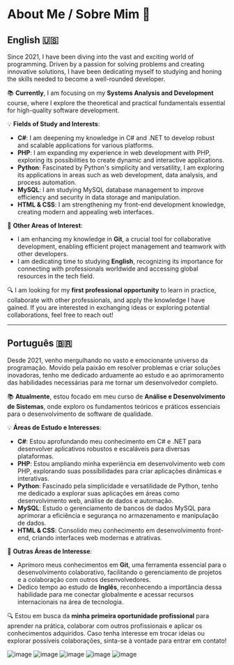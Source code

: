 # About Me / Sobre Mim  🌟
## English 🇺🇸

Since 2021, I have been diving into the vast and exciting world of programming. Driven by a passion for solving problems and creating innovative solutions, I have been dedicating myself to studying and honing the skills needed to become a well-rounded developer.

📚 **Currently**, I am focusing on my **Systems Analysis and Development** course, where I explore the theoretical and practical fundamentals essential for high-quality software development.

💡 **Fields of Study and Interests**:
- **C#**: I am deepening my knowledge in C# and .NET to develop robust and scalable applications for various platforms.
- **PHP**: I am expanding my experience in web development with PHP, exploring its possibilities to create dynamic and interactive applications.
- **Python**: Fascinated by Python's simplicity and versatility, I am exploring its applications in areas such as web development, data analysis, and process automation.
- **MySQL**: I am studying MySQL database management to improve efficiency and security in data storage and manipulation.
- **HTML & CSS**: I am strengthening my front-end development knowledge, creating modern and appealing web interfaces.

📘 **Other Areas of Interest**:
- I am enhancing my knowledge in **Git**, a crucial tool for collaborative development, enabling efficient project management and teamwork with other developers.
- I am dedicating time to studying **English**, recognizing its importance for connecting with professionals worldwide and accessing global resources in the tech field.

🔍 I am looking for my **first professional opportunity** to learn in practice, collaborate with other professionals, and apply the knowledge I have gained. If you are interested in exchanging ideas or exploring potential collaborations, feel free to reach out!

---

## Português 🇧🇷

Desde 2021, venho mergulhando no vasto e emocionante universo da programação. Movido pela paixão em resolver problemas e criar soluções inovadoras, tenho me dedicado arduamente ao estudo e ao aprimoramento das habilidades necessárias para me tornar um desenvolvedor completo.

📚 **Atualmente**, estou focado em meu curso de **Análise e Desenvolvimento de Sistemas**, onde exploro os fundamentos teóricos e práticos essenciais para o desenvolvimento de software de qualidade.

💡 **Áreas de Estudo e Interesses**:
- **C#**: Estou aprofundando meu conhecimento em C# e .NET para desenvolver aplicativos robustos e escaláveis para diversas plataformas.
- **PHP**: Estou ampliando minha experiência em desenvolvimento web com PHP, explorando suas possibilidades para criar aplicações dinâmicas e interativas.
- **Python**: Fascinado pela simplicidade e versatilidade de Python, tenho me dedicado a explorar suas aplicações em áreas como desenvolvimento web, análise de dados e automação.
- **MySQL**: Estudo o gerenciamento de bancos de dados MySQL para aprimorar a eficiência e segurança no armazenamento e manipulação de dados.
- **HTML & CSS**: Consolido meu conhecimento em desenvolvimento front-end, criando interfaces web modernas e atrativas.

📘 **Outras Áreas de Interesse**:
- Aprimoro meus conhecimentos em **Git**, uma ferramenta essencial para o desenvolvimento colaborativo, facilitando o gerenciamento de projetos e a colaboração com outros desenvolvedores.
- Dedico tempo ao estudo de **Inglês**, reconhecendo a importância dessa habilidade para me conectar globalmente e acessar recursos internacionais na área de tecnologia.

🔍 Estou em busca da **minha primeira oportunidade profissional** para aprender na prática, colaborar com outros profissionais e aplicar os conhecimentos adquiridos. Caso tenha interesse em trocar ideias ou explorar possíveis colaborações, sinta-se à vontade para entrar em contato!


![image](https://img.shields.io/badge/CSS-239120?&style=for-the-badge&logo=css3&logoColor=white)
![image](https://img.shields.io/badge/Bootstrap-563D7C?style=for-the-badge&logo=bootstrap&logoColor=white)
![image](https://img.shields.io/badge/JavaScript-323330?style=for-the-badge&logo=javascript&logoColor=F7DF1E)
![image](https://img.shields.io/badge/PHP-777BB4?style=for-the-badge&logo=php&logoColor=white)
![image](https://img.shields.io/badge/Git-E34F26?style=for-the-badge&logo=git&logoColor=white)

